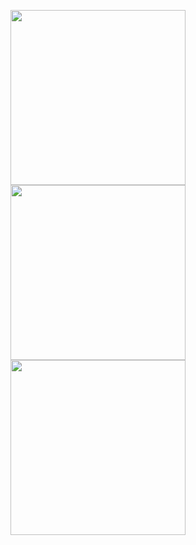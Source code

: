 
<img src="https://i.pinimg.com/originals/ca/a2/4e/caa24ef9fd5581e70ffaa71d0a4d46f6.gif"
style="width:280px;height:280px;">
<img src="https://i.pinimg.com/originals/a0/dc/5f/a0dc5f8fc33cd8fd01d26c8f203d0b1c.gif"
style="width:280px;height:280px;">
<img src="https://i.pinimg.com/originals/d7/f7/b4/d7f7b412e83188359a9e40dbebfbce3d.gif"
style="width:280px;height:280px;scaleX(-1);">


<!--
**oFlik/oFlik** is a ✨ _special_ ✨ repository because its `README.md` (this file) appears on your GitHub profile.

Here are some ideas to get you started:

- 🔭 I’m currently working on ...
- 🌱 I’m currently learning ...
- 👯 I’m looking to collaborate on ...
- 🤔 I’m looking for help with ...
- 💬 Ask me about ...
- 📫 How to reach me: ...
- 😄 Pronouns: ...
- ⚡ Fun fact: ...
-->
